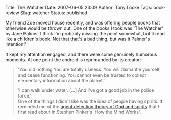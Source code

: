 Title: The Watcher
Date: 2007-06-05 23:09
Author: Tony Locke
Tags: book-review
Slug: watcher
Status: published

My friend Zoe moved house recently, and was offering people books that otherwise would be thrown out. One of the books I took was 'The Watcher' by Jane Palmer. I think I'm probably missing the point somewhat, but it read like a children's book. Not that that's a bad thing, but was it Palmer's intention?  
  
It kept my attention engaged, and there were some genuinely humorous moments. At one point the android is reprimanded by its creator:  

>   
> 'You did nothing You are totally useless. You will dismantle yourself and cease functioning. You cannot even be trusted to collect elementary information about the planet.'  
>   
> 'I can walk under water. \[...\] And I've got a good job in the police force.'  
One of the things I didn't like was the idea of people having spirits. It reminded me of the [agent detection theory of God and spirits](http://www.nytimes.com/2007/03/04/magazine/04evolution.t.html?pagewanted=1&ei=5088&en=a43cfb7b24423cc6&ex=1330664400&partner=rssnyt&emc=rss) that I first read about in Stephen Pinker's 'How the Mind Works'.
